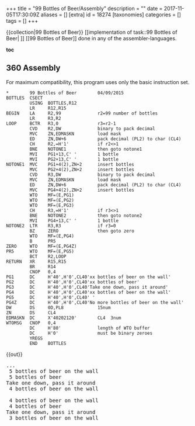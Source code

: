 +++
title = "99 Bottles of Beer/Assembly"
description = ""
date = 2017-11-05T17:30:09Z
aliases = []
[extra]
id = 18274
[taxonomies]
categories = []
tags = []
+++

<!-- 
=Assembly= 
-->
{{collection|99 Bottles of Beer}} [[implementation of task::99 Bottles of Beer| ]]
[[99 Bottles of Beer]] done in any of the assembler-languages.

<!--
See [[99 Bottles of Beer/Assembly]]
-->

<!-- still missing:
MMIX
-->

__toc__


## 360 Assembly

For maximum compatibility, this program uses only the basic instruction set.

```360asm
*        99 Bottles of Beer        04/09/2015
BOTTLES  CSECT
         USING  BOTTLES,R12
         LR     R12,R15
BEGIN    LA     R2,99              r2=99 number of bottles
         LR     R3,R2
LOOP     BCTR   R3,0               r3=r2-1
         CVD    R2,DW              binary to pack decimal 
         MVC    ZN,EDMASKN         load mask
         ED     ZN,DW+6            pack decimal (PL2) to char (CL4)
         CH     R2,=H'1'           if r2<>1
         BNE    NOTONE1            then goto notone1
         MVI    PG1+13,C' '        1 bottle
         MVI    PG2+13,C' '        1 bottle
NOTONE1  MVC    PG1+4(2),ZN+2      insert bottles
         MVC    PG2+4(2),ZN+2      insert bottles
         CVD    R3,DW              binary to pack decimal 
         MVC    ZN,EDMASKN         load mask
         ED     ZN,DW+6            pack decimal (PL2) to char (CL4)
         MVC    PG4+4(2),ZN+2      insert bottles
         WTO    MF=(E,PG1)
         WTO    MF=(E,PG2)
         WTO    MF=(E,PG3)
         CH     R3,=H'1'           if r3<>1
         BNE    NOTONE2            then goto notone2
         MVI    PG4+13,C' '        1 bottle
NOTONE2  LTR    R3,R3              if r3=0
         BZ     ZERO               then goto zero
         WTO    MF=(E,PG4)
         B      PR5
ZERO     WTO    MF=(E,PG4Z)
PR5      WTO    MF=(E,PG5)
         BCT    R2,LOOP
RETURN   XR     R15,R15
         BR     R14
         CNOP   0,4
PG1      DC     H'40',H'0',CL40'xx bottles of beer on the wall'
PG2      DC     H'40',H'0',CL40'xx bottles of beer'
PG3      DC     H'40',H'0',CL40'Take one down, pass it around'
PG4      DC     H'40',H'0',CL40'xx bottles of beer on the wall'
PG5      DC     H'40',H'0',CL40' '
PG4Z     DC     H'40',H'0',CL40'No more bottles of beer on the wall'
DW       DS     0D,PL8             15num
ZN       DS     CL4
EDMASKN  DC     X'40202120'        CL4  3num
WTOMSG   CNOP   0,4
         DC     H'80'              length of WTO buffer
         DC     H'0'               must be binary zeroes
         YREGS
         END    BOTTLES
```

{{out}}
<pre style="height:20ex">
...
 5 bottles of beer on the wall
 5 bottles of beer
Take one down, pass it around
 4 bottles of beer on the wall
 
 4 bottles of beer on the wall
 4 bottles of beer
Take one down, pass it around
 3 bottles of beer on the wall
 
 3 bottles of beer on the wall
 3 bottles of beer
Take one down, pass it around
 2 bottles of beer on the wall
 
 2 bottles of beer on the wall
 2 bottles of beer
Take one down, pass it around
 1 bottle  of beer on the wall
 
 1 bottle  of beer on the wall
 1 bottle  of beer
Take one down, pass it around
No more bottles of beer on the wall

```



## 6502 Assembly

IMPORTANT NOTE:  This assembly language solution is targeted at the Apple 1. 

The Apple 1 was an innovative device for its time, 
but it's quite primitive by modern standards, 
and it had NO support for lower-case letters.  

Therefore, the UPPER-CASE output of this example accurately represents 
the only reasonable one for this device, 
and cannot be "fixed" due to non-compliance, only deleted.


```6502 Assembly
   .CR 6502
   .TF AP1BEER.O,AP1
   .LF AP1BEER.LST
   .OR $0BEE
;-------------------------------------;
; BEER SONG IN 6502 ASSEMBLY LANGUAGE ;
;       BY BARRYM 2010-05-30          ;
; THANKS TO SBPROJECTS.COM FOR LOTS   ;
;   OF VALUABLE INFORMATION AND A     ;
;   VERY NICE ASSEMBLER!              ;
;-------------------------------------;
; THE TARGET MACHINE FOR THIS PROGRAM ;
;   IS THE APPLE 1, BUT IT WOULD BE   ;
;   EASY TO MAKE IT RUN ON OTHER 65XX ;
;   MACHINES BY CHANGING THE NEXT TWO ;
;   EQUATES.  SOME MACHINE-TESTED     ;
;   EXAMPLES:                         ;
;   APPLE II, +, E, C: $FDED, $80     ;
;   COMMODORE 64:      $FFD2, $00     ;
;-------------------------------------;
ECHO     =  $FFEF  ;EMIT A REG AS ASCII
ORMASK   =  $80    ;($00 FOR + ASCII)
;
MAXBEER  =  99     ;INITIAL BEER COUNT
;-------------------------------------;
; X REG. IS THE BOTTLE COUNTER.       ;
; Y REG. IS THE STRING INDEX POINTER, ;
;   AND THE TENS DIGIT IN THE BINARY- ;
;   TO-ASCII CONVERSION ROUTINE.      ;
; A REG. HANDLES EVERYTHING ELSE WITH ;
;   A LITTLE HELP FROM THE STACK.     ;
; ZERO PAGE ISN'T DIRECTLY DISTURBED. ;
;-------------------------------------;
; EMIT COMPLETE CORRECT SONG ADJUSTED ;
;   FOR UPPER-CASE 40-COLUMN DISPLAY. ;
;-------------------------------------;
   LDX #MAXBEER    ;X=MAXBEER
   BNE PRSONG      ;SING THE SONG & RTS
;-------------------------------------;
; EMIT WHOLE SONG UP TO LAST SENTENCE.;
;-------------------------------------;
BEERME:
   LDY #TAKE1-TXT  ;? "TAKE ... AROUND,"
   JSR PRBOB       ;? X;" BOT ... WALL."
PRSONG: ;          ;?
   LDY #CR-TXT     ;? X;" BOT ... WALL," 
   JSR PRBOB       ;? X;" BOT ... BEER."
   DEX             ;X=X-1
   BPL BEERME      ;IF X>=0 THEN BEERME
;-------------------------------------;
; EMIT LAST SENTENCE AND FALL THROUGH.;
;-------------------------------------;
   LDX #MAXBEER    ;X=MAXBEER:
;                  ;? "GO TO ... MORE,"
;-------------------------------------;
; PRINT A PROPERLY PUNCTUATED "BOTTLE ;
;   OF BEER" SENTENCE.                ;
;-------------------------------------;
PRBOB:
   TYA
   PHA             ;SAVE THE PRE$ PTR
   JSR PUTS        ;? PRE$;
   TXA             ;IF X=0 THEN
   BEQ PRBOTT      ;   ? "NO MORE";
   LDY #"0"-1      ;ELSE
   SEC             ;(
DIV10:
   SBC #10         ;   Y=INT(X/10)
   INY
   BCS DIV10
   ADC #10+'0'
   CPY #"0"
   BEQ ONEDIG
   PHA             ;   IF Y>0 THEN
   TYA                   ? Y;
   JSR PUTCH
   PLA             ;   ? X MOD 10;
ONEDIG:
   LDY #BOTTL-TXT  ;)
PRBOTT:
   JSR PUTCH       ;? " BOTTLE";
   CPX #1
   BNE PLURAL
   INY             ;IF X<>1 THEN ? "S";
PLURAL:
   JSR PUTS        ;? " OF BEER";
   PLA             ;RECALL THE PRE$ PTR
   CMP #COMCR-TXT
   BEQ PRDOT
   PHA             ;IF APPROPRIATE THEN
   JSR PUTS        ;   ? " ON THE WALL";
   PLA
   LDY #COMCR-TXT  ;IF APPROPRIATE THEN
   CMP #CR-TXT     ;   ? ",":
   BEQ PRBOB       ;   ? X;" ... BEER";
PRDOT:
   LDY #DOTCR-TXT  ;? "."
;-------------------------------------;
; EMIT A HI-BIT-SET TERMINATED STRING ;
;   @ OFFSET Y AND EXIT WITH Y @ THE  ;
;   BEGINNING OF THE NEXT STRING.     ;
;-------------------------------------;
PUTS:
   LDA TXT,Y       ;GRAB A STRING CHAR
   INY             ;ADVANCE STRING PTR
PUTCH:
   PHA
   ORA #ORMASK
   AND #ORMASK+127 ;FORMAT CHAR FOR ECHO
   JSR ECHO        ;SHOOT IT TO CONSOLE
   PLA
   BPL PUTS        ;LOOP IF APPROPRIATE
   RTS
;-------------------------------------;
; OPTIMIZED SONG LYRIC STRINGS.       ;
;-------------------------------------;
TXT:
TAKE1:
   .AS "TAKE ONE DOWN AND"
   .AS " PASS IT AROUND"
COMCR:
   .AS ","
CR:
   .AT #13
   .AS "NO MORE"
BOTTL:
   .AT " BOTTLE"
   .AT "S OF BEER"
   .AT " ON THE WALL"
DOTCR:
   .AT ".",#13
   .AS "GO TO THE STORE AND"
   .AT " BUY SOME MORE,",#13
   .EN
;-------------------------------------;
; APPLE 1 MONITOR HEX DUMP FOLLOWS.   ;
; ENTER THE 200 BYTES AS SHOWN INTO   ;
;   WOZMON AND LET THE BEER FLOW!!    ;
;-------------------------------------;
0BEE
:A2 63 D0 05 A0 00 20 01 0C A0 21 20 01
:0C CA 10 F3 A2 63 98 48 20 3C 0C 8A F0
:16 A0 AF 38 E9 0A C8 B0 FB 69 3A C0 B0
:F0 06 48 98 20 40 0C 68 A0 29 20 40 0C
:E0 01 D0 01 C8 20 3C 0C 68 C9 20 F0 0B
:48 20 3C 0C 68 A0 20 C9 21 F0 C7 A0 45
:B9 4C 0C C8 48 09 80 29 FF 20 EF FF 68
:10 F1 60 54 41 4B 45 20 4F 4E 45 20 44
:4F 57 4E 20 41 4E 44 20 50 41 53 53 20
:49 54 20 41 52 4F 55 4E 44 2C 8D 4E 4F
:20 4D 4F 52 45 20 42 4F 54 54 4C C5 53
:20 4F 46 20 42 45 45 D2 20 4F 4E 20 54
:48 45 20 57 41 4C CC 2E 8D 47 4F 20 54
:4F 20 54 48 45 20 53 54 4F 52 45 20 41
:4E 44 20 42 55 59 20 53 4F 4D 45 20 4D
:4F 52 45 2C 8D
BEER
```



## 6800 Assembly



```6800 Assembly
        .cr  6800
        .tf  beer6800.obj,AP1
        .lf  beer6800
;
### ===============================================
;
;    Beer Song for the Motorola 6800 microprocessor   ;
;                 by barrym 2011-04-19                ;
;-----------------------------------------------------;
; Prints the correct, complete song lyrics to a full  ;
;   ascii terminal (console) connected to a 1970s     ;
;   vintage SWTPC 6800 system, which is the target    ;
;   device for this assembly.                         ;
; Many thanks to:                                     ;
;   swtpc.com for hosting Michael Holley's documents! ;
;   sbprojects.com for a very nice assembler!         ;
;   swtpcemu.com for a very capable emulator!         ;
; The 6800 microprocessor is the slightly older, less ;
;   popular, and more expensive step-brother of the   ;
;   6502.  Numerous similarities exist between the    ;
;   assembly languages of the two, but the 6800 has   ;
;   its own distinct flavor, which is (judging by how ;
;   compact the code ended up) well suited to this    ;
;   type of small program.  I am especially impressed ;
;   with the two-byte 'bsr' instruction, and I make   ;
;   extensive use of it here.                         ;
; Effort was made to keep the code footprint as small ;
;   as possible by re-using substrings and code in a  ;
;   hacker-like style that makes the program flow a   ;
;   bit strange to the human eye (the 6800 gobbles it ;
;   up without complaint).  The final tally: 97 bytes ;
;   of instructions, 108 bytes of text, and about 11  ;
;   bytes of stack.  This includes integer-to-ascii   ;
;   conversion, blank line between verses, removal of ;
;   "s" from "1 bottles", substitution of "no more"   ;
;   for "0", and proper capitalization of "No more".  ;
; reg b is the beer counter                           ;
; reg x is the string pointer                         ;
; reg a handles everything else (with a little help   ;
;                             from the system stack)  ;
;-----------------------------------------------------;
outeee   =   $e1d1      ;ROM: console putchar routine
stbeer   =   99         ;Must be in the range [0..99]
        .or  $0f00
;
### ===============================================
;
; Initialize, sing the song, and exit                 ;
;-----------------------------------------------------;
main    ldab #stbeer    ;Beer count = stbeer
        bsr  prsong     ;Sing the entire song
        swi             ;Return to the monitor.
;
### ===============================================
;
; Emit the entire song up to the last sentence        ;
;-----------------------------------------------------;
beerme  bsr  prbob2     ;Emit second sentence of verse
prsong  ldx  #nline     ;Blank line between verses
        ldaa #'N'       ;First sentence type = 'N'
        bsr  prbob      ;Emit 1st sentence of verse
        decb            ;Beer count -= 1
        bpl  beerme     ;If beer count >= 0 then beerme
;
### ===============================================
;
; Set up the last sentence and fall through to prbob2 ;
;-----------------------------------------------------;
        ldab #stbeer    ;Beer count = stbeer
        ldx  #store     ;x$ = "Go to the store ..."
;
### ===============================================
;
; Emit a properly punctuated bottle-of-beer sentence, ;
;   using beer counter in reg b, pre-string pointer   ;
;   in reg x, and the sentence type in reg a ('N' =   ;
;   sentence 1, 'o' = sentence 1.5, 'n' = sentence 2) ;
;-----------------------------------------------------;
prbob2  ldaa #'n'       ;Second sentence type = 'n'
prbob   psha            ;Stack sentence type for later
        bsr  puts       ;Emit pre-string
        pula            ;Check sentence type and use
        psha            ;  it to prepare the upper- or
        anda #'n'       ;  lower-case of "no more"
        ldx  #omore     ;x$ = "o more bottle"
        tstb            ;If beer count = 0 then
        beq  prbott     ;  skip over the i-to-a
        ldx  #bottl     ;x$ = " bottle"
;
### ===============================================
;
; I-to-A (inline): convert int in b to ascii and emit ;
;    with leading zero suppression (0 <= # <= 99)!    ;
;-----------------------------------------------------;
        pshb            ;Stack beer count
        ldaa #-1        ;  (divten trashes it)
divten  subb #10        ;b = ones digit - 10
        inca            ;a = tens digit
        bcc  divten     ;If a = 0 then
        beq  onedig     ;  suppress leading zero
        adda #"0"       ;else translate tens digit to
        bsr  putch      ;  shifted ascii and emit
onedig  addb #'0'+10    ;Translate ones digit to ascii
        tba             ;  and leave it in a for putch
        pulb            ;Restore beer count
;-----------------------------------------------------;
prbott  bsr  putch      ;Emit a;x$;
        cmpb #1         ;If beer count = 1
        bne  plural     ;then
        inx             ;  skip over the "s"
plural  bsr  puts       ;Emit " ... beer";
        pula            ;Restore sentence type
        cmpa #'o'       ;If type <> 'o'
        beq  putdot     ;then
        psha            ;  emit " on the wall";
        bsr  puts       ;  if type = 'N' then loop
        pula            ;    back to finish the
        adda #33        ;    first sentence with
        bpl  prbob      ;    type = 'o', x$ = ", "
putdot  ldx  #dotnl     ;x$ = ".\n"
;
### ===============================================
;
; Emit string @ x and leave x @ start of next string  ;
;-----------------------------------------------------;
puts    ldaa 0,x        ;a = raw character removed
        inx             ;  from the beginning of x$
;
### ===============================================
;
; Emit a as ascii and loop into x$ if hi-bit is clear ;
;-----------------------------------------------------;
putch   psha            ;Stack raw char
        anda #$7f       ;Mask off the hi-bit
        jsr  outeee     ;Emit a as 7-bit ascii
        pula            ;Restore raw char
        tsta            ;If hi-bit is clear then
        bpl  puts       ;  loop back into x$
        rts             ;All 8 'bsr's use this 'rts'!
;
### ===============================================
;
; Optimized song lyric strings, carefully arranged to ;
;   allow the prbob subroutine to take full advantage ;
;   of the x register side-effects of puts            ;
;-----------------------------------------------------;
omore   .as  "o more"
bottl   .at  " bottle"
        .at  "s of beer"
        .at  " on the wall"
        .at  ", "
dotnl   .as  "."
nline   .at  #13,#10
        .at  "Take one down and pass it around, "
store   .at  "Go to the store and buy some more, "
        .en
;
### ===============================================
;
; The following is a hex dump of the object file,     ;
;   suitable for copying and pasting into the 6800    ;
;   emulator available at swtpcemu.com!               ;
;-----------------------------------------------------;
e0F00 C6 63 8D 03 3F 8D 0F CE 0F 86 86 4E 8D 0A 5A 2A
e0F10 F4 C6 63 CE 0F AA 86 6E 36 8D 38 32 36 84 6E CE
e0F20 0F 61 5D 27 15 CE 0F 67 37 86 FF C0 0A 4C 24 FB
e0F30 27 04 8B B0 8D 20 17 8B 3A 33 8D 1A C1 01 26 01
e0F40 08 8D 10 32 81 6F 27 08 36 8D 08 32 8B 21 2A C8
e0F50 CE 0F 85 A6 00 08 36 84 7F BD E1 D1 32 4D 2A F3
e0F60 39 6F 20 6D 6F 72 65 20 62 6F 74 74 6C E5 73 20
e0F70 6F 66 20 62 65 65 F2 20 6F 6E 20 74 68 65 20 77
e0F80 61 6C EC 2C A0 2E 0D 8A 54 61 6B 65 20 6F 6E 65
e0F90 20 64 6F 77 6E 20 61 6E 64 20 70 61 73 73 20 69
e0FA0 74 20 61 72 6F 75 6E 64 2C A0 47 6F 20 74 6F 20
e0FB0 74 68 65 20 73 74 6F 72 65 20 61 6E 64 20 62 75
e0FC0 79 20 73 6F 6D 65 20 6D 6F 72 65 2C A0
j0F00
```



## ARM Assembly

<!--  printf missing ? --->
<lang ARM_Assembly>
.global main

main:
    mov r0, #99

loop:
    push {r0}
    mov r1, r0
    mov r2, r0
    sub r3, r0, #1
    ldr r0, =lyric
    bl printf
    pop {r0}
    
    sub r0, r0, #1
    cmp r0, #0
    bgt loop

    ldr r0, =last_lyric
    bl printf

    mov r7, #1
    swi 0
    
lyric:
    .ascii "%d bottles of beer on the wall\n"
    .ascii "%d bottles of beer\n"
    .ascii "Take one down, pass it around\n"
    .ascii "%d bottles of beer on the wall\n\n\000"

last_lyric:
    .ascii "No more bottles of beer on the wall, no more bottles of beer.\n"
    .ascii "Go to the store and buy some more, 99 bottles of beer on the wall\n\000"

```



## LLVM


```llvm
; "99 Bottles of Beer on the Wall" in LLVM Assembly

; This is not strictly LLVM, as it uses the C library function "printf".
; LLVM does not provide a way to print values, so the alternative would be
; to just load the string into memory, and that would be boring.

; The song lyrics are global constants.
; Lyrics for plural verses:
@pluralVerse = private constant [120 x i8]
c"%d bottles of beer on the wall, %d bottles of beer.\0ATake one down and pass it around, %d bottles of beer on the wall.\0A\0A\00"
; Lyrics for the singular verse:
@singularVerse = private constant [121 x i8]
    c"1 bottle of beer on the wall, 1 bottle of beer.\0ATake one down and pass it around, no more bottles of beer on the wall.\0A\0A\00"
; Lyrics for the final verse:
@finalVerse = private constant [130 x i8]
    c"No more bottles of beer on the wall, no more bottles of beer.\0AGo to the store and buy some more, %d bottles of beer on the wall.\0A\00"

; Initial number of bottles of beer.
; This must be a natural number.
@initialVerseNumber = private constant i32 99

; The declaration for the external C printf function.
declare i32 @printf(i8*, ...)

; Prints a verse, with %numberOfBottles being the initial number of bottles
; in that verse.
define fastcc void @printVerse(i32 %numberOfBottles) {
    switch i32 %numberOfBottles, 
        label %pluralVerse
        [ i32 1, label %singularVerse
          i32 0, label %finalVerse ]

pluralVerse:
    %pluralVersePointer = getelementptr [120 x i8]* @pluralVerse, i64 0, i64 0
    %newNumberOfBottles = sub i32 %numberOfBottles, 1
    call i32(i8*, ...)* @printf(
        i8* %pluralVersePointer,
        i32 %numberOfBottles,
        i32 %numberOfBottles,
        i32 %newNumberOfBottles)
    ret void

singularVerse:
    %singularVersePointer = getelementptr [121 x i8]* @singularVerse,i64 0,i64 0
    call i32(i8*, ...)* @printf(i8* %singularVersePointer)
    ret void

finalVerse:
    %finalVersePointer = getelementptr [130 x i8]* @finalVerse, i64 0, i64 0
    %initialVerseNumberL = load i32* @initialVerseNumber
    call i32(i8*, ...)* @printf(i8* %finalVersePointer,i32 %initialVerseNumberL)
    ret void
}

define i32 @main() { 
loopHeader:
    %initialVerseNumberL = load i32* @initialVerseNumber
    br label %loop ; This br terminates the first basic block.
loop:
    %verseNumber = 
        phi i32 [%initialVerseNumberL, %loopHeader], [%nextVerseNumber, %do]
    %cond = icmp eq i32 -1, %verseNumber
    br i1 %cond, label %break, label %do
do:
    call fastcc void @printVerse(i32 %verseNumber)
    %nextVerseNumber = sub i32 %verseNumber, 1
    br label %loop
break:
    ret i32 0
}
```


<!-- missing here:

## MMIX

-->


## OASYS Assembler

The following example demonstrates the use of pointer variables (the argument <tt>,^#</tt> to the <tt>&VERSE#</tt> method), and therefore may not be as efficient as one which does not use pointer variables.
<lang oasys_oaa>
; Beer program with OASYS assembler.

[&]
%@*>"Type 'beer' for beer.~Type 'quit' to quit.~"PS

['BEER]
,#99>:+,#&VERSE#/"No more bottles of beer on the wall.~"PS

[&VERSE#,^#]
,^#<<PI" bottles of beer on the wall.~"PS
,^#<<PI" bottles of beer.~Take one down and pass it around,~"PS
,^#<,^#<<DN>,^#<<\
,^#<<PI" bottles of beer on the wall.~"PS CR 1RF: 0RF

['QUIT]
GQ

```



## X86 Assembly



### Using Windows/MASM32


```asm
.386
.model flat, stdcall
option casemap :none

include \masm32\include\kernel32.inc
include \masm32\include\masm32.inc
include \masm32\include\user32.inc
includelib \masm32\lib\kernel32.lib
includelib \masm32\lib\masm32.lib
includelib \masm32\lib\user32.lib

.DATA
 buffer db 1024 dup(?)
 str1 db "%d bottles of beer on the wall.",10,13,0
 str2 db "%d bottles of beer",10,13,0
 str3 db "Take one down, pass it around",10,13,0
 str4 db "No more bottles of beer on the wall!",10,13,0
 nline db 13,10,0

 bottles dd 99

.CODE
 start:
  INVOKE wsprintfA, offset buffer, offset str1, [bottles]
  INVOKE StdOut, offset buffer

  INVOKE wsprintfA, offset buffer, offset str2, [bottles]
  INVOKE StdOut, offset buffer

  INVOKE StdOut, offset str3

  DEC [bottles]

  INVOKE wsprintfA, offset buffer, offset str1, [bottles]
  INVOKE StdOut, offset buffer
  INVOKE StdOut, offset nline

  CMP [bottles], 1
  JNE start

  INVOKE StdOut, offset str4
  INVOKE ExitProcess, 0
 end start
```



### using DOS/BIOS


```asm

[bits 16]
DrinkBeer:
	push ds
	push si
	push ax
	mov ax, cs
	mov ds, ax
	mov ax, 99
	.beer_loop:
		call .printHexNumber
		mov si, .dataBeerSong1
		call .printString
		call .printHexNumber
		mov si, .dataBeerSong2
		call .printString
		dec ax
		call .printHexNumber
		mov si, .dataBeerSong3
		call .printString
		test ax, ax
		jnz .beer_loop
	pop ax
	pop si
	pop ds
	ret
	
	.printString:
		push ax
		push si
	 .looping:
		lodsb
		test al, al
		jz .done
		mov ah, 0Eh
		int 10h
		jmp .looping
	 .done:
		pop si
		pop ax
		ret
		
	.printHexNumber:
			pusha
			push ds
			mov ax, cs
			mov ds, ax
			push word 0
			mov bx, ax
			xor dx, dx
			mov cx, 4r
	 .convert_loop:
			mov ax, bx
			and ax, 0Fh
			cmp ax, 9
			ja  .greater_than_9
			add ax, '0'
			jmp .converted
	 .greater_than_9:
			add ax, 'A'-0Ah
	 .converted:
			push ax
			shr bx, 4
			dec cx
			jnz .convert_loop
	 .popoff:
			pop ax
			cmp ax, 0
			je .done
			mov ah, 0Eh
			int 10h
			jmp .popoff
		.done:
			pop ds
			popa
			ret
		
	.dataHelloWorld: db "Hello World!", 0
	.dataBeerSong1: db " bottles of beer on the wall ", 0
	.dataBeerSong2: db " bottles of beer", 13, 10, "Take one down, pass it around "
	.dataBeerSong3: db 0, " bottles of beer on the wall", 0


```



### Implemented in the nasm preprocessor


```asm
bits 32

section .data 
str:
%assign bottles 99 
%rep 99
  %defstr bottles_str bottles
  %if bottles == 1
    %define bottle_plur " bottle"
  %else
    %define bottle_plur " bottles"
  %endif
  db bottles_str, bottle_plur, " of beer on the wall", 10
  db bottles_str, bottle_plur, " of beer", 10
  db "Take one down, pass it around", 10, 10
%assign bottles bottles-1 
%endrep
db "0 bottles of beer on the wall", 10
str_len: equ $ - str

section .text
global _start 
_start:
    mov edx, str_len
    mov ecx, str
    mov ebx, 1
    mov eax, 4
    int 0x80

    mov ebx, 0
    mov eax, 1
    int 0x80
```


===x86_64 (GAS)===
Could maybe have done it all with macros, but I wanted to write my own itoa function. Plus I feel like using the preprocessor for its looping directives takes the challenge out of the problem. To extend to larger numbers, all you have to do is increase the size of the buffer and modify START_BOTTLES.
<lang>// Compiles with `gcc -nostdlib`
#define SYS_EXIT    $60
#define SYS_WRITE   $1

#define STDOUT          $1

// Some numbers:
#define START_BOTTLES   99
#define NUM_LOCALS      $8
#define WRL1_LEN        $30
#define WRL2_LEN        $53
#define WRL3_LEN        $31

.global _start
.text

.macro WRITE
    movq    STDOUT, %rdi
    movq    SYS_WRITE, %rax
    syscall
.endm

.macro WRITENUM
    movq    8(%rsp), %rdx
    movq    (%rsp), %rsi
    WRITE
.endm

/* void* itoa(long, char *) 
             0q     8q
   - char * points to the *back* of the string. itoa writes from ls digit.
   - clobbers rdi, rax, rdx
   - returns pointer to beginning of string
*/
itoa:
    pushq   %rbp
    movq    %rsp, %rbp
    
    movq    16(%rsp), %rdi
    movq    24(%rsp), %rax
    
    cycledigits:
        xorq    %rdx, %rdx
        divq    decimal
        addq    $48, %rdx       // Add 48 to remainder, store digit
        movb    %dl, (%rdi)     // Copy char
        decq    %rdi            // Next digit
        cmpq    $0, %rax
        jg      cycledigits     // No more digits?
    
    leaq    1(%rdi), %rax       // return value

    popq    %rbp
    ret

_start:
    // Set up stack
    movq    %rsp, %rbp
    /*  
        bptr = itoa(counter, numstring)
        do
        {
            write(stdout, bptr, bptr-numstring+1) // number
            write(stdout, regstring, 30)
            write(stdout, bptr, bptr-numstring+1) // number
            write(stdout, regstring2, 52)
            counter-=1
            bptr = itoa(counter, numstring)
            write(stdout, bptr, bptr-numstring+1) // number
            write(stdout, regstring3, 30)
        } while(counter>0)
    */
    subq    NUM_LOCALS, %rsp
    pushq   counter
    pushq   $numstring
    precall:
    call    itoa
    addq    $16, %rsp       // clean args
    movq    %rax, (%rsp)      // bptr = itoa(counter, numstring)
    
    subq    $numstring, %rax
    negq    %rax
    leaq    1(%rax), %rdx
    movq    %rdx, 8(%rsp)   // Save the calculation
    
    printloop:
        WRITENUM       // write(stdout, bptr, bptr-numstring+1)
        
        writeline1:
        movq    WRL1_LEN, %rdx
        movq    $regstring, %rsi
        WRITE               // write(stdout, regstring, 30)
        
        WRITENUM       // write(stdout, bptr, bptr-numstring+1)
        
        writeline2:
        movq    WRL2_LEN, %rdx
        movq    $regstring2, %rsi
        WRITE               // write(stdout, regstring2, 52)
        decq    counter     // counter--
        
        pluralcheck:
        cmpq    $1, counter
        jg      norm
        cmpq    $0, counter
        je      zeroconfirm
        
        oneconfirm:
        movq    $regstring, %rdx
        movb    $0x20 , 7(%rdx)
        movq    $regstring2, %rdx
        movb    $0x20 , 7(%rdx)
        movq    $regstring3, %rdx
        movb    $0x20 , 7(%rdx)
        jg      norm
        
        zeroconfirm:
        movq    $regstring, %rdx
        movb    $'s, 7(%rdx)
        movq    $regstring2, %rdx
        movb    $'s , 7(%rdx)
        movq    $regstring3, %rdx
        movb    $'s , 7(%rdx)
        
        norm:
        pushq   counter
        pushq   $numstring
        call    itoa
        addq    $16, %rsp
        movq    %rax, (%rsp)    // bptr = itoa(counter, numstring)
        
        write3:
        subq    $numstring, %rax
        negq    %rax
        leaq    1(%rax), %rdx
        movq    %rdx, 8(%rsp)
        movq    (%rsp), %rsi
        WRITE               // write(stdout, bptr, bptr-numstring+1)
        
        writeline3:
        movq    WRL3_LEN, %rdx
        movq    $regstring3, %rsi
        WRITE               // write(stdout, regstring, 30)
        
        cmpq    $0, counter
        jg      printloop

exit:
    movq    SYS_EXIT, %rax
    xorq    %rdi, %rdi              // The exit code.
    syscall

.data
    /* Begin Data Section: */
    decimal:  // base 10
        .quad 10
    counter:
        .quad   START_BOTTLES    
    buffer:
        .ascii "xxx"     /* Separated out because want back of string */
    numstring:
        .byte 'x
    regstring:
        .ascii " bottles of beer on the wall,\n"
    regstring2:
        .ascii " bottles of beer.\nTake one down, and pass it around:\n"
    regstring3:
        .ascii " bottles of beer on the wall.\n\n"

```



## Z80 Assembly

For Sinclair ZX Spectrum.

```z80
org 32768

start:
 ld      a, 2                  ; Spectrum: channel 2 = "S" for screen
 call    $1601                 ; Spectrum: Select print channel using ROM

 ld c,99                       ; Number of bottles to start with

loopstart:
 call printc                   ; Print the number of bottles
 ld hl,line1                   ; Print the rest of the first line
 call printline

 call printc                   ; Print the number of bottles
 ld hl,line2_3                 ; Print rest of the 2nd and 3rd lines
 call printline

 dec c                         ; Take one bottle away
 call printc                   ; Print the number of bottles
 ld hl,line4                   ; Print the rest of the fourth line
 call printline

 ld a,c
 cp 0                          ; Out of beer bottles?
 jp nz,loopstart               ; If not, loop round again
 ret                           ; Return to BASIC

printc:                        ; Routine to print C register as ASCII decimal
 ld a,c
 call dtoa2d                   ; Split A register into D and E

 ld a,d                        ; Print first digit in D
 cp '0'                        ; Don't bother printing leading 0
 jr z,printc2
 rst 16                        ; Spectrum: Print the character in 'A'

printc2:
 ld a,e                        ; Print second digit in E
 rst 16                        ; Spectrum: Print the character in 'A'
 ret

printline:                     ; Routine to print out a line
 ld a,(hl)                     ; Get character to print
 cp '$'                        ; See if it '$' terminator
 jp z,printend                 ; We're done if it is
 rst 16                        ; Spectrum: Print the character in 'A'
 inc hl                        ; Move onto the next character
 jp printline                  ; Loop round

printend:
 ret

dtoa2d:                        ; Decimal to ASCII (2 digits only), in: A, out: DE
 ld d,'0'                      ; Starting from ASCII '0' 
 dec d                         ; Because we are inc'ing in the loop
 ld e,10                       ; Want base 10 please
 and a                         ; Clear carry flag

dtoa2dloop:
 inc d                         ; Increase the number of tens
 sub e                         ; Take away one unit of ten from A
 jr nc,dtoa2dloop              ; If A still hasn't gone negative, do another
 add a,e                       ; Decreased it too much, put it back
 add a,'0'                     ; Convert to ASCII
 ld e,a                        ; Stick remainder in E
 ret

; Data
line1:    defb ' bottles of beer on the wall,',13,'$'
line2_3:  defb ' bottles of beer,',13,'Take one down, pass it around,',13,'$'
line4:    defb ' bottles of beer on the wall.',13,13,'$'
```

